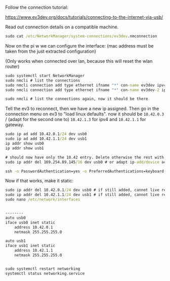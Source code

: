Follow the connection tutorial:

https://www.ev3dev.org/docs/tutorials/connecting-to-the-internet-via-usb/

Read out connection details on a compatible machine.

```cmd
sudo cat /etc/NetworkManager/system-connections/ev3dev.nmconnection
```

Now on the pi w we can configure the interface:
(mac address must be taken from the just extracted configuration)

(Only works when connected over lan, because this will reset the wlan router)

```cmd
sudo systemctl start NetworkManager
sudo nmcli # list the connections
sudo nmcli connection add type ethernet ifname "*" con-name ev3dev ipv4.method shared mac 12:16:53:4A:D7:77
sudo nmcli connection add type ethernet ifname "*" con-name ev3dev-2 ipv4.method shared mac 12:16:53:4C:24:3F

sudo nmcli # list the connections again, now it should be there
```

Tell the ev3 to reconnect, then we have a new ip assigned.
Then go in the connection menu on ev3 to "load linux defaults". now it should be `10.42.0.3` / (adapt for the second one to) `10.42.1.3` for ipv4 and `10.42.1.1` for gateway.

```cmd
sudo ip ad add 10.42.0.1/24 dev usb0
sudo ip ad add 10.42.1.1/24 dev usb1
ip addr show usb0
ip addr show usb1

# should now have only the 10.42 entry. Delete otherwise the rest with (adapt ip and range)
sudo ip addr del 169.254.89.145/16 dev usb0 # or adapt ip-add/device accordingly (or restart device)
```

```cmd
ssh -o PasswordAuthentication=yes -o PreferredAuthentications=keyboard-interactive,password -o PubkeyAuthentication=no robot@10.42.0.3
```

Now if that works, make it static:

```cmd
sudo ip addr del 10.42.0.1/24 dev usb0 # if still added, cannot live restart
sudo ip addr del 10.42.1.1/24 dev usb1 # if still added, cannot live restart
sudo nano /etc/network/interfaces


--------
auto usb0
iface usb0 inet static
    address 10.42.0.1
    netmask 255.255.255.0

auto usb1
iface usb1 inet static
    address 10.42.1.1
    netmask 255.255.255.0


sudo systemctl restart networking
systemctl status networking.service
```

